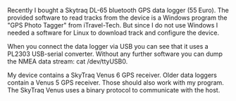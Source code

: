 Recently I bought a Skytraq DL-65 bluetooth GPS data logger (55 Euro). The provided software to read tracks from the device is a Windows program the "GPS Photo Tagger" from iTravel-Tech. But since I do not use Windows I needed a software for Linux to download track and configure the device.

When you connect the data logger via USB you can see that it uses a PL2303 USB-serial converter. Without any further software you can dump the NMEA data stream: cat /dev/ttyUSB0.

My device contains a SkyTraq Venus 6 GPS receiver. Older data loggers contain a Venus 5 GPS receiver. Those should also work with my program. The SkyTraq Venus uses a binary protocol to communicate with the host.